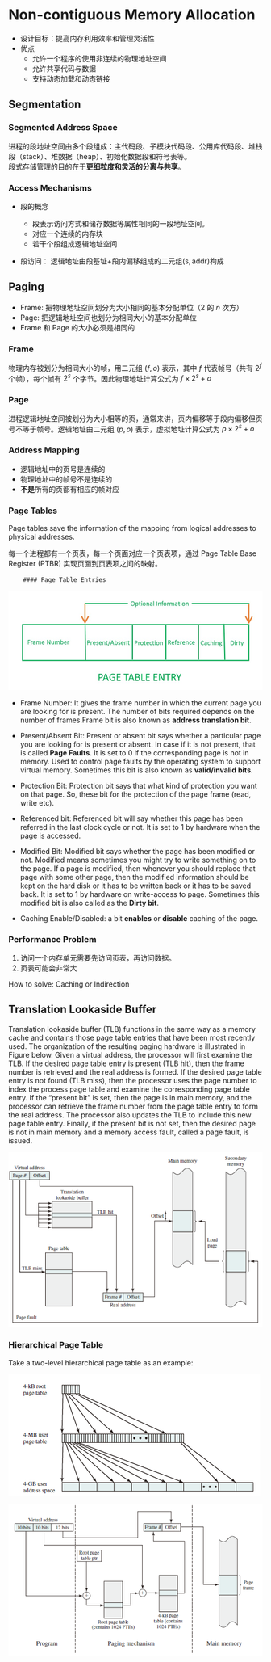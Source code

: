 # Non-contiguous Memory Allocation

* 设计目标：提高内存利用效率和管理灵活性
* 优点
  * 允许一个程序的使用非连续的物理地址空间
  * 允许共享代码与数据
  * 支持动态加载和动态链接

## Segmentation

### Segmented Address Space

进程的段地址空间由多个段组成：主代码段、子模块代码段、公用库代码段、堆栈段（stack）、堆数据（heap）、初始化数据段和符号表等。  
段式存储管理的目的在于**更细粒度和灵活的分离与共享**。  

### Access Mechanisms

* 段的概念

  * 段表示访问方式和储存数据等属性相同的一段地址空间。
  * 对应一个连续的内存块
  * 若干个段组成逻辑地址空间
* 段访问： 逻辑地址由段基址+段内偏移组成的二元组$(\mathrm{s}, \mathrm{addr})$构成

## Paging

* Frame: 把物理地址空间划分为大小相同的基本分配单位（2 的 $n$ 次方）
* Page: 把逻辑地址空间也划分为相同大小的基本分配单位
* Frame 和 Page 的大小必须是相同的

### Frame

物理内存被划分为相同大小的帧，用二元组 $(f, o)$ 表示，其中 $f$ 代表帧号（共有 $2^f$ 个帧），每个帧有 $2^s$ 个字节。因此物理地址计算公式为 $f \times 2^s+o$

### Page

进程逻辑地址空间被划分为大小相等的页，通常来讲，页内偏移等于段内偏移但页号不等于帧号。逻辑地址由二元组 $(p, o)$ 表示，虚拟地址计算公式为 $p \times 2^s + o$

### Address Mapping

* 逻辑地址中的页号是连续的
* 物理地址中的帧号不是连续的
* **不是**所有的页都有相应的帧对应

### Page Tables

Page tables save the information of the mapping from logical addresses to physical addresses.  

每一个进程都有一个页表，每一个页面对应一个页表项，通过 Page Table Base Register (PTBR) 实现页面到页表项之间的映射。

        #### Page Table Entries

![Page Table Entry Information](./assets/page_table_entry_information.png)

* Frame Number: It gives the frame number in which the current page you are looking for is present. The number of bits required depends on the number of frames.Frame bit is also known as **address translation bit**.
* Present/Absent Bit: Present or absent bit says whether a particular page you are looking for is present or absent. In case if it is not present, that is called **Page Faults**. It is set to 0 if the corresponding page is not in memory. Used to control page faults by the operating system to support virtual memory. Sometimes this bit is also known as **valid/invalid bits**.
* Protection Bit: Protection bit says that what kind of protection you want on that page. So, these bit for the protection of the page frame (read, write etc).
* Referenced bit: Referenced bit will say whether this page has been referred in the last clock cycle or not. It is set to 1 by hardware when the page is accessed.

* Modified Bit: Modified bit says whether the page has been modified or not. Modified means sometimes you might try to write something on to the page. If a page is modified, then whenever you should replace that page with some other page, then the modified information should be kept on the hard disk or it has to be written back or it has to be saved back. It is set to 1 by hardware on write-access to page. Sometimes this modified bit is also called as the **Dirty bit**.
* Caching Enable/Disabled: a bit **enables** or **disable** caching of the page.

### Performance Problem

1. 访问一个内存单元需要先访问页表，再访问数据。
2. 页表可能会非常大  
  
How to solve: Caching or Indirection

## Translation Lookaside Buffer

Translation lookaside buffer (TLB) functions in the same way as a memory cache and contains those page table entries that have been most recently used. The organization of the resulting paging hardware is illustrated in Figure below. Given a virtual address, the processor will first examine the TLB. If the desired page table entry is present (TLB hit), then the frame number is retrieved and the real address is formed. If the desired page table entry is not found (TLB miss), then the processor uses the page number to index the process page table and examine the corresponding page table entry. If the “present bit” is set, then the page is in main memory, and the processor can retrieve the frame number from the page table entry to form the real address. The processor also updates the TLB to include this new page table entry. Finally, if the present bit is not set, then the desired page is not in main memory and a memory access fault, called a page fault, is issued.  

![Use of a Translation Lookaside Buffer](./assets/use_of_a_tlb.png)

### Hierarchical Page Table

Take a two-level hierarchical page table as an example:

![A Two-Level Hierarchical Page Table](./assets/a_two_level_hierarchical_page_table.png)  

![Address Translation in a Two-Level Paging System](./assets/address_translation_in_a_hierarchical_paging_system.png)
